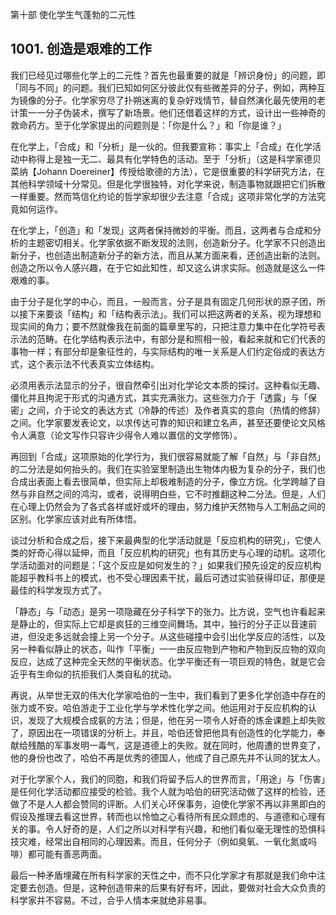 第十部 使化学生气蓬勃的二元性

## 1001. 创造是艰难的工作

我们已经见过哪些化学上的二元性？首先也最重要的就是「辨识身份」的问题，即「同与不同」的问题。我们已知如何区分彼此仅有些微差异的分子，例如，两种互为镜像的分子。化学家穷尽了扑朔迷离的复杂好戏情节，替自然演化最先使用的老计策一一分子伪装术，撰写了新场景。他们还借着这样的方式，设计出一些神奇的救命药方。至于化学家提出的问题则是：「你是什么？」和「你是谁？」

在化学上，「合成」和「分析」是一伙的。但我要宣称：事实上「合成」在化学活动中称得上是独一无二、最具有化学特色的活动。至于「分析」（这是科学家德贝菜纳【Johann Doereiner】传授给歌德的方法），它是很重要的科学研究方法，在其他科学领域十分常见。但是化学很独特，对化学来说，制造事物就跟把它们拆散一样重要。然而笃信化约论的哲学家却很少去注意「合成」这项非常化学的方法究竟如何运作。

在化学上，「创造」和「发现」这两者保持微妙的平衡。而且，这两者与合成和分析的主题密切相关。化学家依据不断发现的法则，创造新分子。化学家不只创造出新分子，也创造出制造新分子的新方法，而且从某方面来看，还创造出新的法则。创造之所以令人感兴趣，在于它如此知性，却又这么讲求实际。创造就是这么一件艰难的事。

由于分子是化学的中心，而且，一般而言，分子是具有固定几何形状的原子团，所以接下来要谈「结构」和「结构表示法」。我们可以把这两者的关系，视为理想和现实间的角力；要不然就像我在前面的篇章里写的，只把注意力集中在化学符号表示法的范畴。在化学结构表示法中，有部分是和照相一般，看起来就和它们代表的事物一样；有部分却是象征性的，与实际结构的唯一关系是人们约定俗成的表达方式，这个表示法不代表真实立体结构。

必须用表示法显示的分子，很自然牵引出对化学论文本质的探讨。这种看似无趣、僵化并且拘泥于形式的沟通方式，其实充满张力。这些张力介于「透露」与「保密」之间，介于论文的表达方式（冷静的传述）及作者真实的意向（热情的修辞）之间。化学家要发表论文，以求传达可靠的知识和建立名声，甚至还要使论文风格令人满意（论文写作只容许少得令人难以置信的文学修饰）。

再回到「合成」这项原始的化学行为，我们很容易就能了解「自然」与「非自然」的二分法是如何抬头的。我们在实验室里制造出生物体内极为复杂的分子，我们也合成出表面上看去很简单，但实际上却极难制造的分子，像立方烷。化学跨越了自然与非自然之间的鸿沟，或者，说得明白些，它不时推翻这种二分法。但是，人们在心理上仍然会为了各式各样或好或坏的理由，努力维护天然物与人工制品之间的区别。化学家应该对此有所体悟。

谈过分析和合成之后，接下来最典型的化学活动就是「反应机构的研究」，它使人类的好奇心得以延伸，而且「反应机构的研究」也有其历史与心理的动机。这项化学活动面对的问题是：「这个反应是如何发生的？」如果我们预先设定的反应机构能超乎教科书上的模式，也不受心理因素干扰，最后可透过实验获得印证，那便是最佳的科学发现方式了。

「静态」与「动态」是另一项隐藏在分子科学下的张力。比方说，空气也许看起来是静止的，但实际上它却是疯狂的三维空间舞场。其中，独行的分子正以音速前进，但没走多远就会撞上另一个分子。从这些碰撞中会引出化学反应的活性，以及另一种看似静止的状态，叫作「平衡」一一由反应物到产物和产物到反应物的双向反应，达成了这种完全天然的平衡状态。化学平衡还有一项巨观的特色，就是它会近乎有生命似的抗拒我们人类自私的扰动。

再说，从举世无双的伟大化学家哈伯的一生中，我们看到了更多化学创造中存在的张力或不安。哈伯游走于工业化学与学术性化学之间。他运用对于反应机构的认识，发现了大规模合成氨的方法；但是，他在另一项令人好奇的炼金课题上却失败了，原因出在一项错误的分析上。并且，哈伯还曾把他具有创造性的化学能力，奉献给残酷的军事发明一毒气，这是道德上的失败。就在同时，他周遭的世界变了，他的身份也改了，哈伯不再是优秀的德国人，他成了自己原先并不认同的犹太人。

对于化学家个人，我们的同胞，和我们将留予后人的世界而言，「用途」与「伤害」是任何化学活动都应接受的检验。我个人就为哈伯的研究活动做了这样的检验，还做了不是人人都会赞同的评断。人们关心环保事务，迫使化学家不再以非黑即白的假设及推理去看这世界，转而也以怜恤之心看待所有民众顾虑的、与道德和心理有关的事。令人好奇的是，人们之所以对科学有兴趣，和他们看似毫无理性的恐惧科技灾难，经常出自相同的心理因素。而且，任何分子（例如臭氧、一氧化氮或吗啡）都可能有善恶两面。

最后一种矛盾埋藏在所有科学家的天性之中，而不只化学家才有那就是我们命中注定要去创造。但是，这种创造带来的后果有好有坏，因此，要做对社会大众负责的科学家并不容易。不过，合乎人情本来就绝非易事。